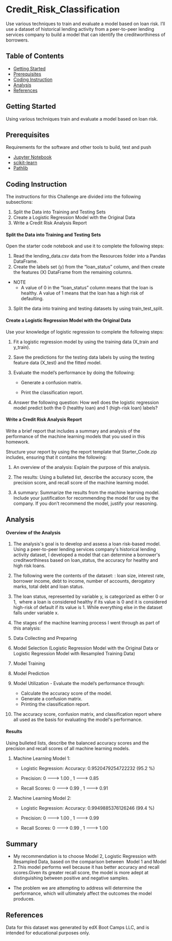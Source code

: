 # Credit_Risk_Classification

Use various techniques to train and evaluate a model based on loan risk. I’ll use a dataset of historical lending activity from a peer-to-peer lending services company to build a model that can identify the creditworthiness of borrowers.

## Table of Contents

- [Getting Started](#getting-started)
- [Prerequisites](#Prerequisites)
- [Coding Instruction](#Coding-Instruction)
- [Analysis](#Analysis)
- [References](#references)
  
## Getting Started
Using various techniques train and evaluate a model based on loan risk.

## Prerequisites

Requirements for the software and other tools to build, test and push 

- [Jupyter Notebook](https://jupyter.org/)
- [scikit-learn](https://pypi.org/project/scikit-learn/)
- [Pathlib](https://pypi.org/project/pathlib/)  

## Coding Instruction

The instructions for this Challenge are divided into the following subsections:

  1. Split the Data into Training and Testing Sets
  2. Create a Logistic Regression Model with the Original Data
  3. Write a Credit Risk Analysis Report

#### Split the Data into Training and Testing Sets

Open the starter code notebook and use it to complete the following steps:

1. Read the lending_data.csv data from the Resources folder into a Pandas DataFrame.
2. Create the labels set (y) from the “loan_status” column, and then create the features (X) DataFrame from the remaining columns.

- NOTE
  - A value of 0 in the “loan_status” column means that the loan is healthy. A value of 1 means that the loan has a high risk of defaulting.

3. Split the data into training and testing datasets by using train_test_split.

#### Create a Logistic Regression Model with the Original Data

Use your knowledge of logistic regression to complete the following steps:

1. Fit a logistic regression model by using the training data (X_train and y_train).

2. Save the predictions for the testing data labels by using the testing feature data (X_test) and the fitted model.

3. Evaluate the model’s performance by doing the following:

    - Generate a confusion matrix.

    - Print the classification report.

4. Answer the following question: How well does the logistic regression model predict both the 0 (healthy loan) and 1 (high-risk loan) labels?

#### Write a Credit Risk Analysis Report

Write a brief report that includes a summary and analysis of the performance of the machine learning models that you used in this homework. 

Structure your report by using the report template that Starter_Code.zip includes, ensuring that it contains the following:

1. An overview of the analysis: Explain the purpose of this analysis.

2. The results: Using a bulleted list, describe the accuracy score, the precision score, and recall score of the machine learning model.

3. A summary: Summarize the results from the machine learning model. Include your justification for recommending the model for use by the company. If you don’t recommend the model, justify your reasoning.

## Analysis

#### Overview of the Analysis

1. The analysis's goal is to develop and assess a loan risk-based model. Using a peer-to-peer lending services company's historical lending activity dataset, I developed a model that can determine a borrower's creditworthiness based on loan_status, the accuracy for healthy and high risk loans.

2. The following were the contents of the dataset: : loan size, interest rate, borrower income, debt to income, number of accounts, derogatory marks, total debt and loan status.

3. The loan status, represented by variable y, is categorized as either 0 or 1,  where a loan is considered healthy if its value is 0 and it is considered high-risk of default if its value is 1. While everything else in the dataset falls under variable x.

4. The stages of the machine learning process I went through as part of this analysis:

  1. Data Collecting and Preparing
  2. Model Selection (Logistic Regression Model with the Original Data or Logistic Regression Model with Resampled Training Data)
  3. Model Training
  4.  Model Prediction
  5.  Model Utilization - Evaluate the model’s performance through:
        - Calculate the accuracy score of the model.
        - Generate a confusion matrix.
        - Printing the classification report.    
5. The accuracy score, confusion matrix, and classification report where all used as the basis for evaluating the model's performance.


#### Results

Using bulleted lists, describe the balanced accuracy scores and the precision and recall scores of all machine learning models.

1. Machine Learning Model 1:

    - Logistic Regression: Accuracy: 0.9520479254722232 (95.2 %)

    - Precision: 0 ---> 1.00 , 1 ---> 0.85 

    - Recall Scores: 0 ---> 0.99 , 1 ---> 0.91

2. Machine Learning Model 2:

    - Logistic Regression: Accuracy: 0.9949885376126246 (99.4 %)

    - Precision: 0 ---> 1.00 , 1 ---> 0.99 
  
    - Recall Scores: 0 ---> 0.99 , 1 ---> 1.00 

## Summary

- My recommendation is to choose Model 2, Logistic Regression with Resampled Data, based on the comparison between  Model 1 and Model 2.This model performs well because it has better accuracy and recall scores.Given its greater recall score, the model is more adept at distinguishing between positive and negative samples. 

- The problem we are attempting to address will determine the performance, which will ultimately affect the outcomes the model produces.


## References

Data for this dataset was generated by edX Boot Camps LLC, and is intended for educational purposes only.
